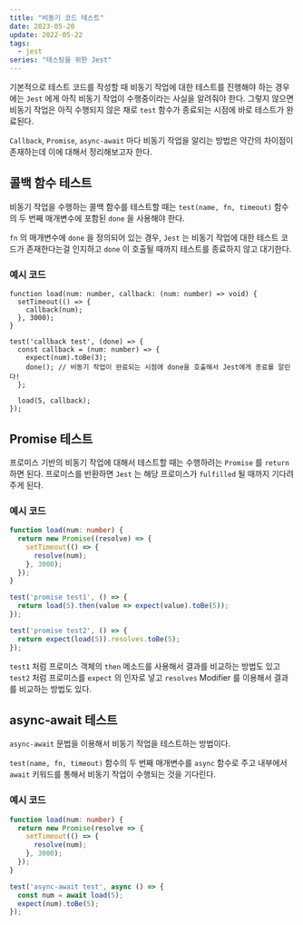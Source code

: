 ```yaml
---
title: "비동기 코드 테스트"
date: 2023-05-20
update: 2022-05-22
tags:
  - jest
series: "테스팅을 위한 Jest"
---
```


기본적으로 테스트 코드를 작성할 때 비동기 작업에 대한 테스트를 진행해야 하는 경우에는 `Jest` 에게 아직 비동기 작업이 수행중이라는 사실을 알려줘야 한다. 그렇지 않으면 비동기 작업은 아직 수행되지 않은 채로 `test` 함수가 종료되는 시점에 바로 테스트가 완료된다.

`Callback`, `Promise`, `async-await` 마다 비동기 작업을 알리는 방법은 약간의 차이점이 존재하는데 이에 대해서 정리해보고자 한다.

## 콜백 함수 테스트
비동기 작업을 수행하는 콜백 함수를 테스트할 때는 `test(name, fn, timeout)` 함수의 두 번째 매개변수에 포함된 `done` 을 사용해야 한다.

`fn` 의 매개변수에 `done` 을 정의되어 있는 경우, `Jest` 는 비동기 작업에 대한 테스트 코드가 존재한다는걸 인지하고 `done` 이 호출될 때까지 테스트를 종료하지 않고 대기한다.

### 예시 코드
```ts{10}
function load(num: number, callback: (num: number) => void) {
  setTimeout(() => {
    callback(num);
  }, 3000);
}

test('callback test', (done) => {
  const callback = (num: number) => {
    expect(num).toBe(3);
    done(); // 비동기 작업이 완료되는 시점에 done을 호출해서 Jest에게 종료를 알린다!
  };

  load(5, callback);
});
```

## Promise 테스트
프로미스 기반의 비동기 작업에 대해서 테스트할 때는 수행하려는 `Promise` 를 `return` 하면 된다. 프로미스를 반환하면 `Jest` 는 해당 프로미스가 `fulfilled` 될 때까지 기다려 주게 된다.

### 예시 코드
```ts
function load(num: number) {
  return new Promise((resolve) => {
    setTimeout(() => {
      resolve(num);
    }, 3000);
  });
}

test('promise test1', () => {
  return load(5).then(value => expect(value).toBe(5));
});

test('promise test2', () => {
  return expect(load(5)).resolves.toBe(5);
});
```

`test1` 처럼 프로미스 객체의 `then` 메소드를 사용해서 결과를 비교하는 방법도 있고  
`test2` 처럼 프로미스를 `expect` 의 인자로 넣고 `resolves` Modifier 를 이용해서 결과를 비교하는 방법도 있다.

## async-await 테스트
`async-await` 문법을 이용해서 비동기 작업을 테스트하는 방법이다.  

`test(name, fn, timeout)` 함수의 두 번째 매개변수를 `async` 함수로 주고 내부에서 `await` 키워드를 통해서 비동기 작업이 수행되는 것을 기다린다.

### 예시 코드
```ts
function load(num: number) {
  return new Promise(resolve => {
    setTimeout(() => {
      resolve(num);
    }, 3000);
  });
}

test('async-await test', async () => {
  const num = await load(5);
  expect(num).toBe(5);
});
```